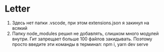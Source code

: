 # Letter

1. Здесь нет папки .vscode, при этом extensions.json я закинул на всякий
2. Папку node_modules решил не добавлять, слишком много модулей внутри. Гит запрещает больше 100 файлов закидывать. Поэтому просто введите эти команды в терминал: npm i, yarn dev serve
